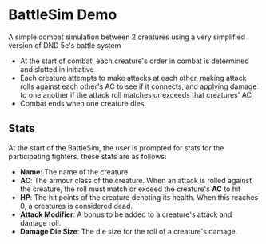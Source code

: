 # BattleSim Demo
A simple combat simulation between 2 creatures using a very simplified 
version of DND 5e's battle system
- At the start of combat, each creature's order in combat is determined and
 slotted in initiative
- Each creature attempts to make attacks at each other, making attack rolls
 against each other's AC to see if it connects, and applying damage to one
 another if the attack roll matches or exceeds that creatures' AC
- Combat ends when one creature dies.

## Stats 
At the start of the BattleSim, the user is prompted for stats for the 
participating fighters. these stats are as follows:
- **Name**: The name of the creature
- **AC**: The armour class of the creature. When an attack is rolled against
the creature, the roll must match or exceed the creature's **AC** to hit
- **HP**: The hit points of the creature denoting its health. When this reaches
0, a creatures is considered dead.
- **Attack Modifier**: A bonus to be added to a creature's attack and damage roll.
- **Damage Die Size**: The die size for the roll of a creature's damage. 
